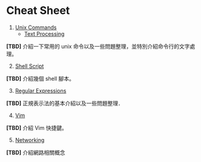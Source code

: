# Cheat Sheet

1. [Unix Commands](unix-commands/README.md)
    * [Text Processing](unix-commands/text-processing.md)

**[TBD]** 介紹一下常用的 unix 命令以及一些問題整理，並特別介紹命令行的文字處理。

2. [Shell Script](shell-script/README.md)

**[TBD]** 介紹幾個 shell 腳本。

3. [Regular Expressions](regex/README.md)

**[TBD]** 正規表示法的基本介紹以及一些問題整理．

4. [Vim](vim/README.md)

**[TBD]** 介紹 Vim 快捷鍵。

5. [Networking](networking/README.md)

**[TBD]** 介紹網路相關概念

